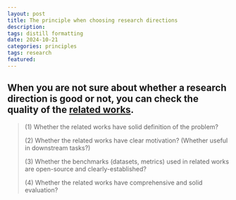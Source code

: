```yaml
---
layout: post
title: The principle when choosing research directions
description: 
tags: distill formatting
date: 2024-10-21
categories: principles
tags: research
featured: 
---
```


When you are not sure about whether a research direction is good or not, you can check the quality of the <u>related works</u>. 
---
> (1) Whether the related works have solid definition of the problem?
> 
> (2) Whether the related works have clear motivation? (Whether useful in downstream tasks?)
> 
> (3) Whether the benchmarks (datasets, metrics) used in related works are open-source and clearly-established? 
> 
> (4) Whether the related works have comprehensive and solid evaluation?